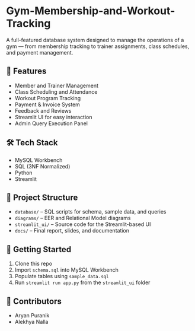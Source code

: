 # Gym-Membership-and-Workout-Tracking
A full-featured database system designed to manage the operations of a gym — from membership tracking to trainer assignments, class schedules, and payment management.

## 📌 Features
- Member and Trainer Management
- Class Scheduling and Attendance
- Workout Program Tracking
- Payment & Invoice System
- Feedback and Reviews
- Streamlit UI for easy interaction
- Admin Query Execution Panel

## 🛠️ Tech Stack
- MySQL Workbench
- SQL (3NF Normalized)
- Python
- Streamlit

## 📁 Project Structure
- `database/` – SQL scripts for schema, sample data, and queries
- `diagrams/` – EER and Relational Model diagrams
- `streamlit_ui/` – Source code for the Streamlit-based UI
- `docs/` – Final report, slides, and documentation

## 🚀 Getting Started
1. Clone this repo
2. Import `schema.sql` into MySQL Workbench
3. Populate tables using `sample_data.sql`
4. Run `streamlit run app.py` from the `streamlit_ui` folder

## 🙌 Contributors
- Aryan Puranik
- Alekhya Nalla

